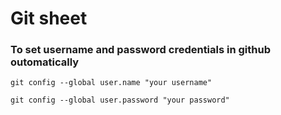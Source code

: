 # Git sheet


### To set username and password credentials in github outomatically 
```
git config --global user.name "your username"

git config --global user.password "your password"
```
